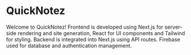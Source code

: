 # QuickNotez
Welcome to QuickNotez!
Frontend is developed using Next.js for server-side rendering and site generation, React for UI components and Tailwind for styling. 
Backend is integrated into Next.js using API routes. Firebase used for database and authentication management.